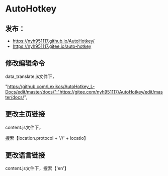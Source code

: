 # AutoHotkey

## 发布：

* https://nyh951117.github.io/AutoHotkey/
* https://nyh951117.gitee.io/auto-hotkey


## 修改编辑命令

data_translate.js文件下，

"https://github.com/Lexikos/AutoHotkey_L-Docs/edit/master/docs/":"https://gitee.com/nyh951117/AutoHotkey/edit/master/docs/",

## 更改主页链接

content.js文件下，

搜索【location.protocol + '//' + locatio】

## 更改语言链接

content.js文件下，搜索【'en'】
